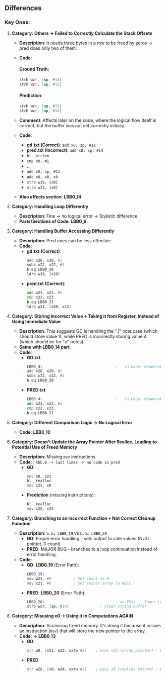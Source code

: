 ## Differences

### Key Ones:

1. **Category: Others -> Failed to Correctly Calculate the Stack Offsets**
    - **Description**: It needs three bytes in a row to be freed by zeros -> pred does only two of them.
    - **Code**:

        #### Ground Truth:
        ```asm
        strb wzr, [sp, #14]
        strh wzr, [sp, #12]
        ```

        #### Prediction:
        ```asm
        strb wzr, [sp, #15]
        strh wzr, [sp, #14]
        ```

    - **Comment**: Affects later on the code, where the logical flow itself is correct, but the buffer was not set correctly initially.
    - **Code**:
        - **gd.txt (Correct)**: `add x0, sp, #12`
        - **pred.txt (Incorrect)**: `add x0, sp, #14`
        - `bl _strlen`
        - `cmp x0, #1`
        - ...
        - `add x8, sp, #12`
        - `add x8, x8, x0`
        - `strb w19, [x8]`
        - `strb w21, [x8]`

    - **Also affects section**: **LBB0_14**

2. **Category: Handling Loop Differently**
    - **Description**: Fine -> no logical error -> Stylistic difference
    - **Parts/Sections of Code**: **LBB0_9**

3. **Category: Handling Buffer Accessing Differently**
    - **Description**: Pred ones can be less effective.
    - **Code**:
        - **gd.txt (Correct)**: 
            ```asm
            add x20, x20, #1
            subs x22, x22, #1
            b.eq LBB0_20
            ldrb w19, [x20]
            ```
        - **pred.txt (Correct)**:
            ```asm
            add x23, x23, #1
            cmp x22, x23
            b.eq LBB0_21
            ldrb w21, [x20, x23]
            ```

4. **Category: Storing Incorrect Value + Taking it from Register, Instead of Using Immediate Value**
    - **Description**: This suggests GD is handling the ".|" note case (which should store value 1), while PRED is incorrectly storing value 4 (which should be for "o" notes).
    - **Same with LBB0_14 part**.
    - **Code**:
        - **GD.txt**:
            ```asm
            LBB0_4:                                 ;   in Loop: Header=BB0_5 Depth=1
            add x20, x20, #1
            subs x22, x22, #1
            b.eq LBB0_20
            ```
        - **PRED.txt**:
            ```asm
            LBB0_4:                                 ;   in Loop: Header=BB0_5 Depth=1
            add x23, x23, #1
            cmp x22, x23
            b.eq LBB0_21
            ```

5. **Category: Different Comparison Logic -> No Logical Error**
    - **Code**: **LBB0_10**

6. **Category: Doesn't Update the Array Pointer After Realloc, Leading to Potential Use of Freed Memory**
    - **Description**: Missing `mov` instructions.
    - **Code**: ; `%bb.8 -> last lines -> no code in pred`
        - **GD**:
            ```asm
            mov x0, x21
            bl _realloc
            mov x21, x0
            ```
        - **Prediction** (missing instructions):
            ```asm
            bl _realloc
            mov x25, x25
            ```

7. **Category: Branching to an Incorrect Function + Not Correct Cleanup Function**
    - **Description**: `b.hi LBB0_19` vs `b.hi LBB0_20`
        - **GD**: Proper error handling - sets output to safe values (NULL pointer, 0 count)
        - **PRED**: MAJOR BUG - branches to a loop continuation instead of error handling.
    - **Code**:
        - **GD**: **LBB0_19** (Error Path):
            ```asm
            LBB0_19:
            mov w23, #0          ; Set count to 0
            mov x21, #0          ; Set result array to NULL
            ```
        - **PRED**: **LBB0_20** (Error Path):
            ```asm
            LBB0_20:                                ; => This    Inner Loop Header: Depth=1
            strb wzr, [sp, #14]              ; Clear string buffer
            ```

8. **Category: Misusing x0 -> Using it in Computations AGAIN**
    - **Description**: Accessing freed memory. It's doing it because it misses an instruction (`mov`) that will store the new pointer to the array.
    - **Code**: -> **LBB0_13**
        - **GD**:
            ```asm
            str w8, [x21, w23, sxtw #2]    ; Uses x21 (array pointer) - CORRECT!
            ```
        - **PRED**:
            ```asm
            str w28, [x0, w24, sxtw #2]    ; Uses x0 (realloc return) - WRONG!
            ```
